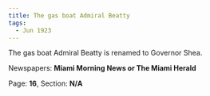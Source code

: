 ```yaml
---  
title: The gas boat Admiral Beatty  
tags:  
  - Jun 1923  
---  
```

  
The gas boat Admiral Beatty is renamed to Governor Shea.  
  
Newspapers: **Miami Morning News or The Miami Herald**  
  
Page: **16**, Section: **N/A** 
